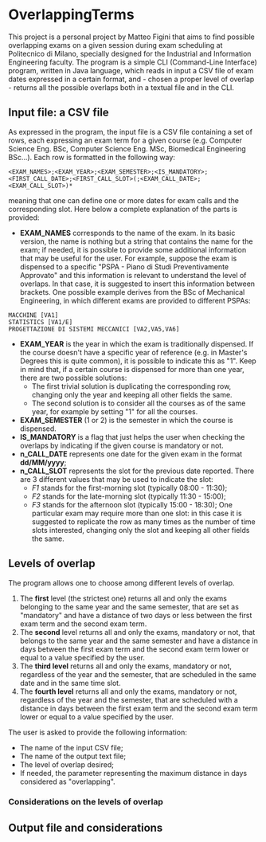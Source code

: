 # OverlappingTerms
This project is a personal project by Matteo Figini that aims to find possible overlapping exams on a given session during exam scheduling at Politecnico di Milano, specially designed for the Industrial and Information Engineering faculty. The program is a simple CLI (Command-Line Interface) program, written in Java language, which reads in input a CSV file of exam dates expressed in a certain format, and - chosen a proper level of overlap - returns all the possible overlaps both in a textual file and in the CLI.

## Input file: a CSV file
As expressed in the program, the input file is a CSV file containing a set of rows, each expressing an exam term for a given course (e.g. Computer Science Eng. BSc, Computer Science Eng. MSc, Biomedical Engineering BSc...). Each row is formatted in the following way:
```
<EXAM_NAMES>;<EXAM_YEAR>;<EXAM_SEMESTER>;<IS_MANDATORY>;<FIRST_CALL_DATE>;<FIRST_CALL_SLOT>(;<EXAM_CALL_DATE>;<EXAM_CALL_SLOT>)*
```
meaning that one can define one or more dates for exam calls and the corresponding slot. Here below a complete explanation of the parts is provided:
- **EXAM_NAMES** corresponds to the name of the exam. In its basic version, the name is nothing but a string that contains the name for the exam; if needed, it is possible to provide some additional information that may be useful for the user. For example, suppose the exam is dispensed to a specific "PSPA - Piano di Studi Preventivamente Approvato" and this information is relevant to understand the level of overlaps. In that case, it is suggested to insert this information between brackets. One possible example derives from the BSc of Mechanical Engineering, in which different exams are provided to different PSPAs:
```
MACCHINE [VA1]
STATISTICS [VA1/E]
PROGETTAZIONE DI SISTEMI MECCANICI [VA2,VA5,VA6]
```
- **EXAM_YEAR** is the year in which the exam is traditionally dispensed. If the course doesn't have a specific year of reference (e.g. in Master's Degrees this is quite common), it is possible to indicate this as "1". Keep in mind that, if a certain course is dispensed for more than one year, there are two possible solutions:
  -  The first trivial solution is duplicating the corresponding row, changing only the year and keeping all other fields the same.
  -  The second solution is to consider all the courses as of the same year, for example by setting "1" for all the courses.
- **EXAM_SEMESTER** (1 or 2) is the semester in which the course is dispensed.
- **IS_MANDATORY** is a flag that just helps the user when checking the overlaps by indicating if the given course is mandatory or not.
- **n_CALL_DATE** represents one date for the given exam in the format __dd/MM/yyyy__;
- **n_CALL_SLOT** represents the slot for the previous date reported. There are 3 different values that may be used to indicate the slot:
  - _F1_ stands for the first-morning slot (typically 08:00 - 11:30);
  - _F2_ stands for the late-morning slot (typically 11:30 - 15:00);
  - _F3_ stands for the afternoon slot (typically 15:00 - 18:30); 
One particular exam may require more than one slot: in this case it is suggested to replicate the row as many times as the number of time slots interested, changing only the slot and keeping all other fields the same.

## Levels of overlap
The program allows one to choose among different levels of overlap.
1. The __first__ level (the strictest one) returns all and only the exams belonging to the same year and the same semester, that are set as "mandatory" and have a distance of two days or less between the first exam term and the second exam term.
2. The __second__ level returns all and only the exams, mandatory or not, that belongs to the same year and the same semester and have a distance in days between the first exam term and the second exam term lower or equal to a value specified by the user.
3. The __third level__ returns all and only the exams, mandatory or not, regardless of the year and the semester, that are scheduled in the same date and in the same time slot.
4. The __fourth level__ returns all and only the exams, mandatory or not, regardless of the year and the semester, that are scheduled with a distance in days between the first exam term and the second exam term lower or equal to a value specified by the user.

The user is asked to provide the following information:
- The name of the input CSV file;
- The name of the output text file;
- The level of overlap desired;
- If needed, the parameter representing the maximum distance in days considered as "overlapping".

### Considerations on the levels of overlap

## Output file and considerations
